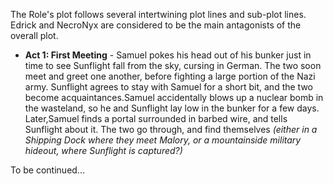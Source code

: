 The Role's plot follows several intertwining plot lines and sub-plot lines. Edrick and NecroNyx are considered to be the main antagonists of the overall plot.

- **Act 1: First Meeting** - Samuel pokes his head out of his bunker just in time to see Sunflight fall from the sky, cursing in German. The two soon meet and greet one another, before fighting a large portion of the Nazi army. Sunflight agrees to stay with Samuel for a short bit, and the two become acquaintances.Samuel accidentally blows up a nuclear bomb in the wasteland, so he and Sunflight lay low in the bunker for a few days. Later,Samuel finds a portal surrounded in barbed wire, and tells Sunflight about it. The two go through, and find themselves *(either in a Shipping Dock where they meet Malory, or a mountainside military hideout, where Sunflight is captured?)*

To be continued...